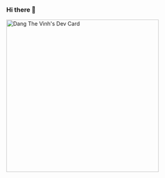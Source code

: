 ### Hi there 👋

<a href="https://app.daily.dev/hanjos123"><img src="https://api.daily.dev/devcards/17b18e426e62443a80d2b50c4d9b298c.png?r=3ph" width="400" alt="Dang The Vinh's Dev Card"/></a>

<!--
**hanjos123/hanjos123** is a ✨ _special_ ✨ repository because its `README.md` (this file) appears on your GitHub profile.

Here are some ideas to get you started:

- 🔭 I’m currently working on ...
- 🌱 I’m currently learning ...
- 👯 I’m looking to collaborate on ...
- 🤔 I’m looking for help with ...
- 💬 Ask me about ...
- 📫 How to reach me: ...
- 😄 Pronouns: ...
- ⚡ Fun fact: ...
-->
